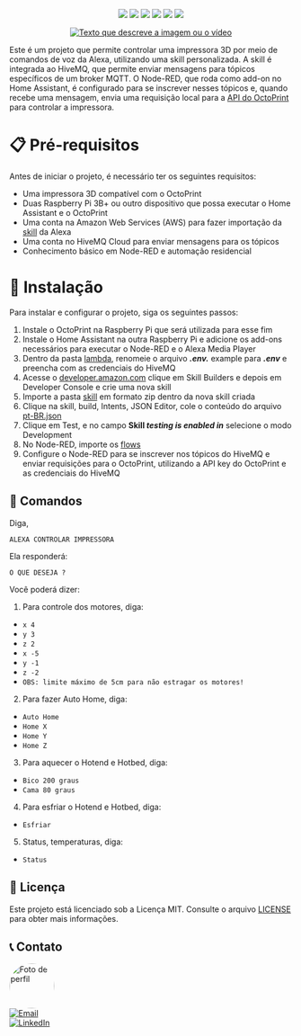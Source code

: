 <p align="center">
  <a href="https://www.amazon.com.br/s?k=alexa"><img src="https://img.shields.io/badge/-Alexa-00CAFF?style=flat-square&logo=amazon-alexa&logoColor=white"></a>
  <a href="https://www.home-assistant.io/"><img src="https://img.shields.io/badge/-Home%20Assistant-41BDF5?style=flat-square&logo=home-assistant&logoColor=white"></a>
  <a href="https://nodered.org/"><img src="https://img.shields.io/badge/-Node--RED-8F0000?style=flat-square&logo=node-red&logoColor=white"></a>
  <a href="https://octoprint.org/"><img src="https://img.shields.io/badge/-OctoPrint-008000?style=flat-square&logo=OctoPrint&logoColor=008000&labelColor=EBF4FA"></a>
  <a href="https://www.hivemq.com/"><img src="https://img.shields.io/badge/HiveMQ-black?style=flat-square&logo=hive&logoColor=yellow"></a>
  <a href="https://nodejs.org"><img src="https://img.shields.io/badge/-Node.js-339933?style=flat-square&logo=node.js&logoColor=white"></a>
</p>

<p align="center">
  <a href="https://www.youtube.com/watch?v=UqYj4YvFRzk"><img src="https://img.youtube.com/vi/UqYj4YvFRzk/0.jpg" alt="Texto que descreve a imagem ou o vídeo"></a>
</p>

Este é um projeto que permite controlar uma impressora 3D por meio de comandos de voz da Alexa, utilizando uma skill personalizada. A skill é integrada ao HiveMQ, que permite enviar mensagens para tópicos específicos de um broker MQTT. O Node-RED, que roda como add-on no Home Assistant, é configurado para se inscrever nesses tópicos e, quando recebe uma mensagem, envia uma requisição local para a [API do OctoPrint](https://docs.octoprint.org/en/master/api/index.html) para controlar a impressora.

# 📋 Pré-requisitos

Antes de iniciar o projeto, é necessário ter os seguintes requisitos:

- Uma impressora 3D compatível com o OctoPrint
- Duas Raspberry Pi 3B+ ou outro dispositivo que possa executar o Home Assistant e o OctoPrint
- Uma conta na Amazon Web Services (AWS) para fazer importação da [skill](./skill/) da Alexa
- Uma conta no HiveMQ Cloud para enviar mensagens para os tópicos
- Conhecimento básico em Node-RED e automação residencial

# 🔧 Instalação

Para instalar e configurar o projeto, siga os seguintes passos:

1. Instale o OctoPrint na Raspberry Pi que será utilizada para esse fim
2. Instale o Home Assistant na outra Raspberry Pi e adicione os add-ons necessários para executar o Node-RED e o Alexa Media Player
3. Dentro da pasta [lambda](./skill/lambda/.env), renomeie o arquivo **_.env._** example para **_.env_** e preencha com as credenciais do HiveMQ
4. Acesse o [developer.amazon.com](https://developer.amazon.com/pt-BR/alexa/alexa-skills-kit) clique em Skill Builders e depois em Developer Console e crie uma nova skill
5. Importe a pasta [skill](./skill/) em formato zip dentro da nova skill criada
6. Clique na skill, build, Intents, JSON Editor, cole o conteúdo do arquivo [pt-BR.json](./skill/interactionModels/custom/pt-BR.json)
7. Clique em Test, e no campo **Skill _testing is enabled in_** selecione o modo Development
8. No Node-RED, importe os [flows](./flows-node-red.json)
9. Configure o Node-RED para se inscrever nos tópicos do HiveMQ e enviar requisições para o OctoPrint, utilizando a API key do OctoPrint e as credenciais do HiveMQ

## 🤖 Comandos

Diga,

```
ALEXA CONTROLAR IMPRESSORA
```

Ela responderá:

```
O QUE DESEJA ?
```

Você poderá dizer:

1. Para controle dos motores, diga:

- `x 4`
- `y 3`
- `z 2`
- `x -5`
- `y -1`
- `z -2`
- `OBS: limite máximo de 5cm para não estragar os motores!`

2. Para fazer Auto Home, diga:

- `Auto Home`
- `Home X`
- `Home Y`
- `Home Z`

3. Para aquecer o Hotend e Hotbed, diga:

- `Bico 200 graus`
- `Cama 80 graus`

4. Para esfriar o Hotend e Hotbed, diga:

- `Esfriar`

5. Status, temperaturas, diga:

- `Status`

## 📝 Licença

Este projeto está licenciado sob a Licença MIT. Consulte o arquivo [LICENSE](./LICENSE) para obter mais informações.

## 📞 Contato

<a href="https://github.com/tpaphysics">
  <img src="https://avatars.githubusercontent.com/u/46402647?s=400&u=5b00ec492908116235f3d0c6eee80b94840b2339&v=4" alt="Foto de perfil" width="80" style="border-radius:50%">
</a>
<br>
<a href="mailto:physics.posgrad@gmail.com">
  <img src="https://img.shields.io/badge/Email-Gmail-D14836?style=flat&logo=gmail&logoColor=white" alt="Email">
</a>
<br>

<a href="seulinkedin.com">
  <img src="https://img.shields.io/badge/LinkedIn-Profile-0077B5?style=flat&logo=linkedin&logoColor=white" alt="LinkedIn">
</a>
